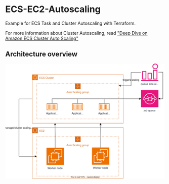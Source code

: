 # ECS-EC2-Autoscaling

Example for ECS Task and Cluster Autoscaling with Terraform.

For more information about Cluster Autoscaling, read ["Deep Dive on Amazon ECS Cluster Auto Scaling"](https://aws.amazon.com/blogs/containers/deep-dive-on-amazon-ecs-cluster-auto-scaling/)

## Architecture overview

![Architecture overview](architecture.svg)
